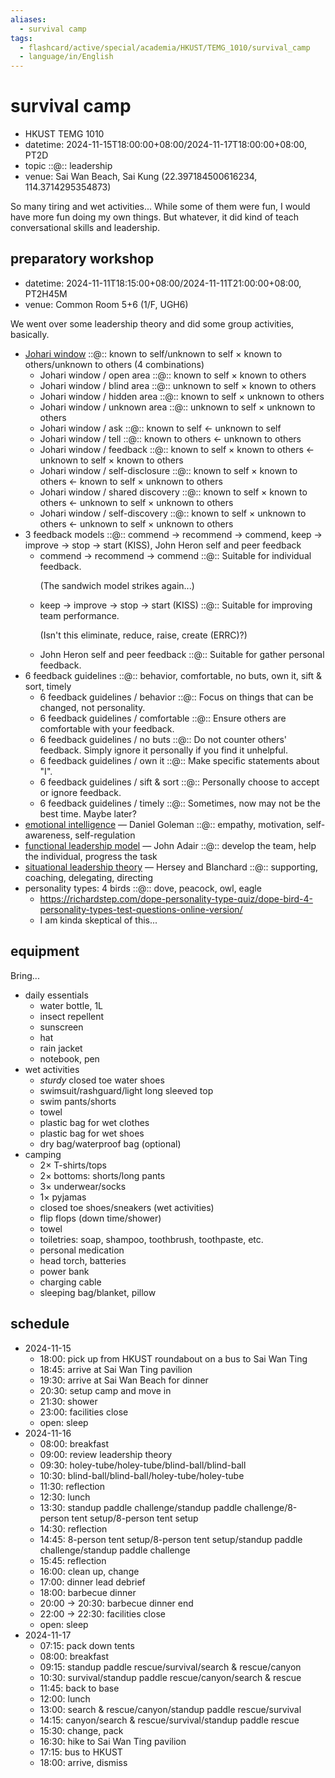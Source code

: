 ```yaml
---
aliases:
  - survival camp
tags:
  - flashcard/active/special/academia/HKUST/TEMG_1010/survival_camp
  - language/in/English
---
```


# survival camp

- HKUST TEMG 1010
- datetime: 2024-11-15T18:00:00+08:00/2024-11-17T18:00:00+08:00, PT2D
- topic ::@:: leadership <!--SR:!2025-11-05,270,330!2025-12-04,294,330-->
- venue: Sai Wan Beach, Sai Kung (22.397184500616234, 114.3714295354873)

So many tiring and wet activities... While some of them were fun, I would have more fun doing my own things. But whatever, it did kind of teach conversational skills and leadership.

## preparatory workshop

- datetime: 2024-11-11T18:15:00+08:00/2024-11-11T21:00:00+08:00, PT2H45M
- venue: Common Room 5+6 (1/F, UGH6)

We went over some leadership theory and did some group activities, basically.

- [Johari window](../../../../general/Johari%20window.md) ::@:: known to self/unknown to self × known to others/unknown to others (4 combinations) <!--SR:!2025-12-01,291,330!2028-12-29,1168,350-->
  - Johari window / open area ::@:: known to self × known to others <!--SR:!2028-11-18,1136,350!2028-10-05,1100,350-->
  - Johari window / blind area ::@:: unknown to self × known to others <!--SR:!2028-08-23,1067,350!2028-09-12,1082,350-->
  - Johari window / hidden area ::@:: known to self × unknown to others <!--SR:!2025-12-03,293,330!2025-12-03,293,330-->
  - Johari window / unknown area ::@:: unknown to self × unknown to others <!--SR:!2028-11-15,1134,350!2028-09-19,1088,350-->
  - Johari window / ask ::@:: known to self ← unknown to self <!--SR:!2028-12-13,1156,350!2029-01-09,1176,350-->
  - Johari window / tell ::@:: known to others ← unknown to others <!--SR:!2025-12-03,293,330!2028-08-06,1054,350-->
  - Johari window / feedback ::@:: known to self × known to others ← unknown to self × known to others <!--SR:!2025-11-01,267,330!2028-12-07,1151,350-->
  - Johari window / self-disclosure ::@:: known to self × known to others ← known to self × unknown to others <!--SR:!2025-11-02,268,330!2025-12-02,292,330-->
  - Johari window / shared discovery ::@:: known to self × known to others ← unknown to self × unknown to others <!--SR:!2025-12-04,294,330!2029-01-06,1175,350-->
  - Johari window / self-discovery ::@:: known to self × unknown to others ← unknown to self × unknown to others <!--SR:!2025-11-03,269,330!2025-11-30,290,330-->
- 3 feedback models ::@:: commend → recommend → commend, keep → improve → stop → start (KISS), John Heron self and peer feedback <!--SR:!2025-12-03,293,330!2027-12-06,799,330-->
  - commend → recommend → commend ::@:: Suitable for individual feedback. <p> (The sandwich model strikes again...) <!--SR:!2029-02-07,1199,350!2028-11-10,1130,350-->
  - keep → improve → stop → start (KISS) ::@:: Suitable for improving team performance. <p> (Isn't this eliminate, reduce, raise, create (ERRC)?) <!--SR:!2027-08-12,748,330!2029-02-03,1196,350-->
  - John Heron self and peer feedback ::@:: Suitable for gather personal feedback. <!--SR:!2029-02-11,1202,350!2025-10-31,267,330-->
- 6 feedback guidelines ::@:: behavior, comfortable, no buts, own it, sift & sort, timely <!--SR:!2025-12-02,292,330!2027-10-01,785,330-->
  - 6 feedback guidelines / behavior ::@:: Focus on things that can be changed, not personality. <!--SR:!2025-12-04,294,330!2027-10-22,802,330-->
  - 6 feedback guidelines / comfortable ::@:: Ensure others are comfortable with your feedback. <!--SR:!2029-02-04,1198,350!2027-08-27,755,330-->
  - 6 feedback guidelines / no buts ::@:: Do not counter others' feedback. Simply ignore it personally if you find it unhelpful. <!--SR:!2028-07-26,1044,350!2025-12-04,294,330-->
  - 6 feedback guidelines / own it ::@:: Make specific statements about "I". <!--SR:!2028-12-17,1159,350!2029-01-24,1188,350-->
  - 6 feedback guidelines / sift & sort ::@:: Personally choose to accept or ignore feedback. <!--SR:!2028-10-03,1100,350!2027-08-31,759,330-->
  - 6 feedback guidelines / timely ::@:: Sometimes, now may not be the best time. Maybe later? <!--SR:!2025-12-01,291,330!2025-12-03,293,330-->
- [emotional intelligence](../../../../general/emotional%20intelligence.md) — Daniel Goleman ::@:: empathy, motivation, self-awareness, self-regulation <!--SR:!2025-11-07,272,330!2029-01-04,1173,350-->
- [functional leadership model](../../../../general/functional%20leadership%20model.md) — John Adair ::@:: develop the team, help the individual, progress the task <!--SR:!2026-10-31,516,310!2025-11-06,271,330-->
- [situational leadership theory](../../../../general/situational%20leadership%20theory.md) — Hersey and Blanchard ::@:: supporting, coaching, delegating, directing <!--SR:!2025-12-04,294,330!2025-12-03,293,330-->
- personality types: 4 birds ::@:: dove, peacock, owl, eagle <!--SR:!2025-12-04,294,330!2025-12-02,292,330-->
  - <https://richardstep.com/dope-personality-type-quiz/dope-bird-4-personality-types-test-questions-online-version/>
  - I am kinda skeptical of this...

## equipment

Bring...

- daily essentials
  - water bottle, 1L
  - insect repellent
  - sunscreen
  - hat
  - rain jacket
  - notebook, pen
- wet activities
  - _sturdy_ closed toe water shoes
  - swimsuit/rashguard/light long sleeved top
  - swim pants/shorts
  - towel
  - plastic bag for wet clothes
  - plastic bag for wet shoes
  - dry bag/waterproof bag (optional)
- camping
  - 2× T-shirts/tops
  - 2× bottoms: shorts/long pants
  - 3× underwear/socks
  - 1× pyjamas
  - closed toe shoes/sneakers (wet activities)
  - flip flops (down time/shower)
  - towel
  - toiletries: soap, shampoo, toothbrush, toothpaste, etc.
  - personal medication
  - head torch, batteries
  - power bank
  - charging cable
  - sleeping bag/blanket, pillow

## schedule

- 2024-11-15
  - 18:00: pick up from HKUST roundabout on a bus to Sai Wan Ting
  - 18:45: arrive at Sai Wan Ting pavilion
  - 19:30: arrive at Sai Wan Beach for dinner
  - 20:30: setup camp and move in
  - 21:30: shower
  - 23:00: facilities close
  - open: sleep
- 2024-11-16
  - 08:00: breakfast
  - 09:00: review leadership theory
  - 09:30: holey-tube/holey-tube/blind-ball/blind-ball
  - 10:30: blind-ball/blind-ball/holey-tube/holey-tube
  - 11:30: reflection
  - 12:30: lunch
  - 13:30: standup paddle challenge/standup paddle challenge/8-person tent setup/8-person tent setup
  - 14:30: reflection
  - 14:45: 8-person tent setup/8-person tent setup/standup paddle challenge/standup paddle challenge
  - 15:45: reflection
  - 16:00: clean up, change
  - 17:00: dinner lead debrief
  - 18:00: barbecue dinner
  - 20:00 → 20:30: barbecue dinner end
  - 22:00 → 22:30: facilities close
  - open: sleep
- 2024-11-17
  - 07:15: pack down tents
  - 08:00: breakfast
  - 09:15: standup paddle rescue/survival/search & rescue/canyon
  - 10:30: survival/standup paddle rescue/canyon/search & rescue
  - 11:45: back to base
  - 12:00: lunch
  - 13:00: search & rescue/canyon/standup paddle rescue/survival
  - 14:15: canyon/search & rescue/survival/standup paddle rescue
  - 15:30: change, pack
  - 16:30: hike to Sai Wan Ting pavilion
  - 17:15: bus to HKUST
  - 18:00: arrive, dismiss
